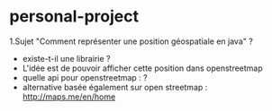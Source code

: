 # personal-project


1.Sujet "Comment représenter une position géospatiale en java" ?
- existe-t-il une librairie ?
- L'idée est de pouvoir afficher cette position dans openstreetmap
- quelle api pour openstreetmap : ?
- alternative basée également sur open streetmap : http://maps.me/en/home
